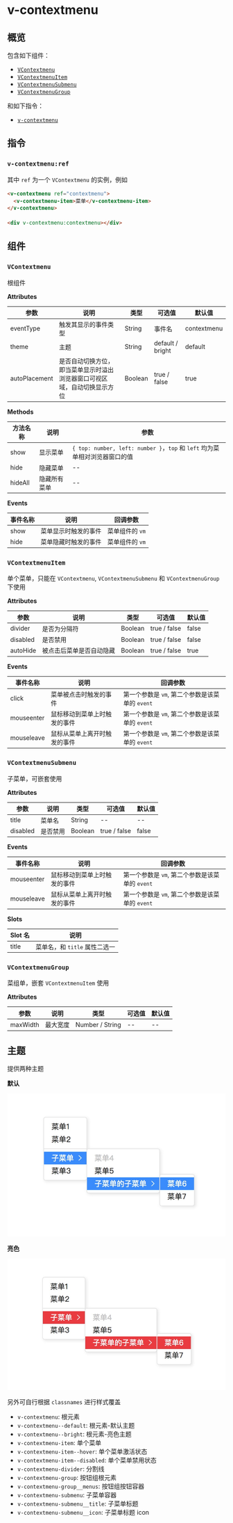 # v-contextmenu

## 概览

包含如下组件：

- [`VContextmenu`](#vcontextmenu)
- [`VContextmenuItem`](#vcontextmenuitem)
- [`VContextmenuSubmenu`](#vcontextmenusubmenu)
- [`VContextmenuGroup`](#vcontextmenugroup)

和如下指令：

- [`v-contextmenu`](#v-contextmenuref)

## 指令

### `v-contextmenu:ref`

其中 `ref` 为一个 `VContextmenu` 的实例，例如

```html
<v-contextmenu ref="contextmenu">
  <v-contextmenu-item>菜单</v-contextmenu-item>
</v-contextmenu>

<div v-contextmenu:contextmenu></div>
```

## 组件

### `VContextmenu`

根组件

**Attributes**

| 参数        | 说明              | 类型    | 可选值 | 默认值      |
| ---------- | ----------------- | ------ | ----- | ---------- |
| eventType  | 触发其显示的事件类型 | String | 事件名 | contextmenu |
| theme      | 主题              | String | default / bright | default |
| autoPlacement  | 是否自动切换方位，即当菜单显示时溢出浏览器窗口可视区域，自动切换显示方位 | Boolean | true / false | true |

**Methods**

| 方法名称  | 说明         | 参数     |
| -------- | ----------- | ----------- |
| show     | 显示菜单     | `{ top: number, left: number }`，`top` 和 `left` 均为菜单相对浏览器窗口的值 |
| hide     | 隐藏菜单     | -- |
| hideAll  | 隐藏所有菜单  | -- |

**Events**

| 事件名称  | 说明               | 回调参数     |
| -------- | ----------------- | ----------- |
| show     | 菜单显示时触发的事件 | 菜单组件的 `vm` |
| hide     | 菜单隐藏时触发的事件 | 菜单组件的 `vm` |

### `VContextmenuItem`

单个菜单，只能在 `VContextmenu`, `VContextmenuSubmenu` 和 `VContextmenuGroup` 下使用

**Attributes**

| 参数      | 说明        | 类型    | 可选值        | 默认值 |
| ---------| ---------- | ------- | ------------ | ----- |
| divider  | 是否为分隔符 | Boolean | true / false | false |
| disabled | 是否禁用    | Boolean | true / false | false |
| autoHide | 被点击后菜单是否自动隐藏 | Boolean | true / false | true |

**Events**

| 事件名称    | 说明                     | 回调参数     |
| ---------- | ----------------------- | ----------- |
| click      | 菜单被点击时触发的事件      | 第一个参数是 `vm`, 第二个参数是该菜单的 `event` |
| mouseenter | 鼠标移动到菜单上时触发的事件 | 第一个参数是 `vm`, 第二个参数是该菜单的 `event` |
| mouseleave | 鼠标从菜单上离开时触发的事件 | 第一个参数是 `vm`, 第二个参数是该菜单的 `event` |

### `VContextmenuSubmenu`

子菜单，可嵌套使用

**Attributes**

| 参数      | 说明     | 类型    | 可选值   | 默认值 |
| -------- | -------- | ------ | ------- | ----- |
| title    | 菜单名    | String | --      | --    |
| disabled | 是否禁用  | Boolean | true / false | false |

**Events**

| 事件名称    | 说明                     | 回调参数     |
| ---------- | ----------------------- | ----------- |
| mouseenter | 鼠标移动到菜单上时触发的事件 | 第一个参数是 `vm`, 第二个参数是该菜单的 `event` |
| mouseleave | 鼠标从菜单上离开时触发的事件 | 第一个参数是 `vm`, 第二个参数是该菜单的 `event` |

**Slots**

| Slot 名  | 说明                |
| -------- | ------------------ |
| title    | 菜单名，和 `title` 属性二选一 |

### `VContextmenuGroup`

菜组单，嵌套 `VContextmenuItem` 使用

**Attributes**

| 参数      | 说明     | 类型             | 可选值   | 默认值 |
| -------- | -------- | --------------- | ------- | ----- |
| maxWidth | 最大宽度  | Number / String | --      | --    |

## 主题

提供两种主题

**默认**

![default](./images/default.jpg)

**亮色**

![bright](./images/bright.jpg)

另外可自行根据 `classnames` 进行样式覆盖

- `v-contextmenu`: 根元素
- `v-contextmenu--default`: 根元素-默认主题
- `v-contextmenu--bright`: 根元素-亮色主题
- `v-contextmenu-item`: 单个菜单
- `v-contextmenu-item--hover`: 单个菜单激活状态
- `v-contextmenu-item--disabled`: 单个菜单禁用状态
- `v-contextmenu-divider`: 分割线
- `v-contextmenu-group`: 按钮组根元素
- `v-contextmenu-group__menus`: 按钮组按钮容器
- `v-contextmenu-submenu`: 子菜单容器
- `v-contextmenu-submenu__title`: 子菜单标题
- `v-contextmenu-submenu__icon`: 子菜单标题 icon
